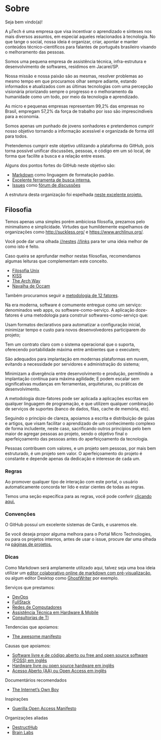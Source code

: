 # Sobre

Seja bem vindo(a)!

A µTech é uma empresa que visa incentivar o aprendizado e sínteses nos mais diversos assuntos, em especial aqueles relacionados à tecnologia. No que tange o social, nossa ideia é organizar, criar, apontar e manter conteúdos técnico-científicos para falantes de português brasileiro visando o melhoramento das pessoas.

Somos uma pequena empresa de assistência técnica, infra-estrutura e desenvolvimento de softwares, residimos em Jacareí/SP. 

Nossa missão e nossa paixão são as mesmas, resolver problemas ao mesmo tempo em que procuramos olhar sempre adiante, estando informados e atualizados com as últimas tecnologias com uma percepção visionária priorizando sempre o progresso e o melhoramento da humanidade como um todo, por meio da tecnologia e aprendizado.

As micro e pequenas empresas representam 99,2% das empresas no Brasil, empregam 57,2% da força de trabalho por isso são imprescindíveis para a economia.

Somos apenas um punhado de jovens sonhadores e pretendemos cumprir nosso objetivo tornando a informação acessível e organizada de forma útil para todos.

Pretendemos cumprir este objetivo utilizando a plataforma do GitHub, pois torna possível unificar discussões, pessoas, e código em um só local, de forma que facilite a busca e a relação entre esses.

Alguns dos pontos fortes do GitHub neste objetivo são:

* [Markdown](https://pt.wikipedia.org/wiki/Markdown) como linguagem de formatação padrão.
* [Excelente ferramenta de busca interna.](https://github.com/search?utf8=)
* [Issues](https://github.com/micro-technologies/forum/issues) como [fórum de discussões](https://github.com/micro-technologies/forum)

A estrutura desta organização foi espelhada [neste excelente projeto.](http://frontendbr.com.br/)

## Filosofia
Temos apenas uma simples porém ambiciosa filosofia, prezamos pelo minimalismo e simplicidade. Virtudes que humildemente espelhamos de organizações como http://suckless.org/ e https://www.archlinux.org/. 

Você pode dar uma olhada [//nestes](https://bbs.archlinux.org/) [//links](https://wiki.archlinux.org/) para ter uma ideia melhor de como isto é feito.

Caso queira se aprofundar melhor nestas filosofias, recomendamos algumas leituras que complementam este conceito.
* [Filosofia Unix](https://pt.wikipedia.org/wiki/Filosofia_Unix)
* [KISS](https://pt.wikipedia.org/wiki/Keep_It_Simple)
* [The Arch Way](https://wiki.archlinux.org/index.php/The_Arch_Way_(Portugu%C3%AAs))
* [Navalha de Occam](https://pt.wikipedia.org/wiki/Navalha_de_Occam)

Também procuramos seguir a [metodologia de 12 fatores](https://12factor.net/pt_br/).

Na era moderna, software é comumente entregue como um serviço: denominados web apps, ou software-como-serviço. A aplicação doze-fatores é uma metodologia para construir softwares-como-serviço que:

Usam formatos declarativos para automatizar a configuração inicial, minimizar tempo e custo para novos desenvolvedores participarem do projeto;

Tem um contrato claro com o sistema operacional que o suporta, oferecendo portabilidade máxima entre ambientes que o executem;

São adequados para implantação em modernas plataformas em nuvem, evitando a necessidade por servidores e administração do sistema;

Minimizam a divergência entre desenvolvimento e produção, permitindo a implantação contínua para máxima agilidade;
E podem escalar sem significativas mudanças em ferramentas, arquiteturas, ou práticas de desenvolvimento.

A metodologia doze-fatores pode ser aplicada a aplicações escritas em qualquer linguagem de programação, e que utilizem qualquer combinação de serviços de suportes (banco de dados, filas, cache de memória, etc).

Seguindo o princípio de clareza, apoiamos a escrita e distribuição de  guias e artigos, que visam facilitar o aprendizado de um conhecimento complexo de forma includente, neste caso, sacrificando outros princípios pelo bem maior de agregar pessoas ao projeto, sendo o objetivo final o aperfeiçoamento das pessoas antes do aperfeiçoamento da tecnologia. 

Pessoas contribuem com valores, e um projeto sem pessoas, por mais bem estruturado, é um projeto sem valor. O aperfeiçoamento do projeto é constante e depende apenas da dedicação e interesse de cada um.

### Regras

Ao promover qualquer tipo de interação com este portal, o usuário automaticamente concorda ter lido e estar cientes de todas as regras.

Temos uma seção específica para as regras, você pode conferir [clicando aqui.](https://github.com/micro-technologies/sobre/blob/master/regras.md)

### Convenções

O GitHub possuí um excelente sistemas de Cards, e usaremos ele.

Se você deseja propor alguma melhora para o Portal Micro Technologies, ou para os projetos internos, antes de usar o issue, procure dar uma olhada na [páginas de projetos.](https://github.com/orgs/micro-technologies/projects)

### Dicas

Como Markdown será amplamente utilizado aqui, talvez seja uma boa ideia utilizar um [editor colaborativo online de markdown com pré-visualização](https://hackmd.io/), ou algum editor Desktop como [GhostWriter](https://wereturtle.github.io/ghostwriter/) por exemplo.

Serviços que prestamos:

* [DevOps](https://vertigo.com.br/o-que-e-devops/)
* [FullStack](https://www.devmedia.com.br/quem-quer-ser-um-programador-fullstack/38786)
* [Redes de Computadores](http://www.alcidesmaya.com.br/blog/o-que-sao-redes-de-computadores/)
* [Assistência Técnica em Hardware & Mobile](https://pt.wikipedia.org/wiki/Suporte_t%C3%A9cnico)
* [Consultorias de TI](https://gaea.com.br/consultoria-de-ti-tire-aqui-todas-as-suas-duvidas/)

Tendencias que apoiamos:
* [The awesome manifesto](https://github.com/sindresorhus/awesome/blob/master/awesome.md)

Causas que apoiamos:

* [Software livre e de código aberto ou free and open source software (FOSS) em inglês](https://pt.wikipedia.org/wiki/Software_livre_e_de_c%C3%B3digo_aberto)
* [Hardware livre ou open source hardware em inglês](https://pt.wikipedia.org/wiki/Hardware_livre)
* [Acesso Aberto (AA) ou Open Access em inglês](https://pt.wikipedia.org/wiki/Acesso_aberto)

Documentários recomendados
* [The Internet’s Own Boy](https://www.youtube.com/watch?v=rkxWLsyylUw)

Inspirações
* [Guerilla Open Access Manifesto](https://github.com/micro-technologies/drive/blob/master/guerilla-open-access-manifesto.md)

Organizações aliadas
* [DestructHub](https://github.com/DestructHub)
* [Brain Labs](https://github.com/brain-labs)
